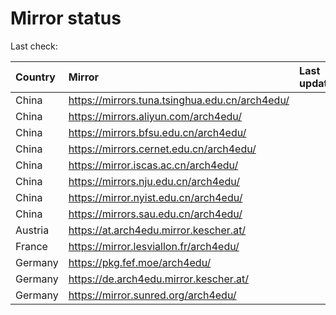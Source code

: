 <script src="./time.js"></script>
# Mirror status
Last check: <script type="text/javascript">localize(1738982752.68914);</script>

|Country|Mirror|Last update|
|:------|:-----|:----------|
|China|https://mirrors.tuna.tsinghua.edu.cn/arch4edu/|<script type="text/javascript">localize(1738953666);</script>|
|China|https://mirrors.aliyun.com/arch4edu/|<script type="text/javascript">localize(1738953666);</script>|
|China|https://mirrors.bfsu.edu.cn/arch4edu/|<script type="text/javascript">localize(1738953666);</script>|
|China|https://mirrors.cernet.edu.cn/arch4edu/|<script type="text/javascript">localize(1738953666);</script>|
|China|https://mirror.iscas.ac.cn/arch4edu/|<script type="text/javascript">localize(1738953666);</script>|
|China|https://mirrors.nju.edu.cn/arch4edu/|<script type="text/javascript">localize(1738910607);</script>|
|China|https://mirror.nyist.edu.cn/arch4edu/|<script type="text/javascript">localize(1738910607);</script>|
|China|https://mirrors.sau.edu.cn/arch4edu/|<script type="text/javascript">localize(1731653531);</script>|
|Austria|https://at.arch4edu.mirror.kescher.at/|<script type="text/javascript">localize(1738953666);</script>|
|France|https://mirror.lesviallon.fr/arch4edu/|<script type="text/javascript">localize(1738953666);</script>|
|Germany|https://pkg.fef.moe/arch4edu/|<script type="text/javascript">localize(1738953666);</script>|
|Germany|https://de.arch4edu.mirror.kescher.at/|<script type="text/javascript">localize(1738953666);</script>|
|Germany|https://mirror.sunred.org/arch4edu/|<script type="text/javascript">localize(1738953666);</script>|

<script src="./tablefilter/tablefilter.js"></script>
<script src="./table.js"></script>